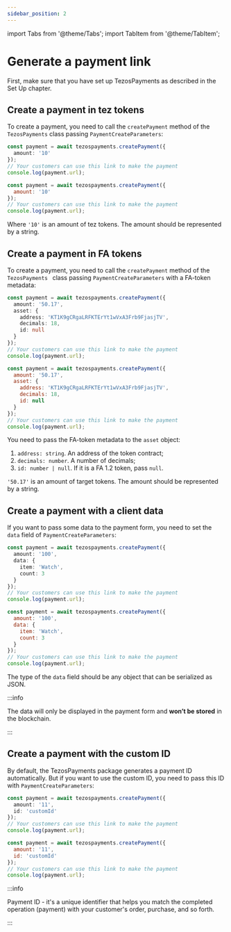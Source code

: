 ```yaml
---
sidebar_position: 2
---
```

import Tabs from '@theme/Tabs';
import TabItem from '@theme/TabItem';

# Generate a payment link
First, make sure that you have set up TezosPayments as described in the Set Up chapter.

## Create a payment in tez tokens
To create a payment, you need to call the `createPayment` method of the `TezosPayments` class passing `PaymentCreateParameters`:

<Tabs>
<TabItem value="typescript" label="TypeScript">

```ts
const payment = await tezospayments.createPayment({
  amount: '10'
});
// Your customers can use this link to make the payment
console.log(payment.url);
```

</TabItem>

<TabItem value="javascript" label="JavaScript">

```js
const payment = await tezospayments.createPayment({
  amount: '10'
});
// Your customers can use this link to make the payment
console.log(payment.url);
```

</TabItem>
</Tabs>

Where `'10'` is an amount of tez tokens. The amount should be represented by a string.

## Create a payment in FA tokens
To create a payment, you need to call the `createPayment` method of the `TezosPayments ` class passing `PaymentCreateParameters` with a FA-token metadata:

<Tabs>
<TabItem value="typescript" label="TypeScript">

```ts {3-7}
const payment = await tezospayments.createPayment({
  amount: '50.17',
  asset: {
    address: 'KT1K9gCRgaLRFKTErYt1wVxA3Frb9FjasjTV',
    decimals: 18,
    id: null
  }
});
// Your customers can use this link to make the payment
console.log(payment.url);
```

</TabItem>

<TabItem value="javascript" label="JavaScript">

```js {3-7}
const payment = await tezospayments.createPayment({
  amount: '50.17',
  asset: {
    address: 'KT1K9gCRgaLRFKTErYt1wVxA3Frb9FjasjTV',
    decimals: 18,
    id: null
  }
});
// Your customers can use this link to make the payment
console.log(payment.url);
```

</TabItem>
</Tabs>

You need to pass the FA-token metadata to the `asset` object:
1. `address: string`. An address of the token contract;
2. `decimals: number`. A number of decimals;
3. `id: number | null`. If it is a FA 1.2 token, pass `null`.

`'50.17'` is an amount of target tokens. The amount should be represented by a string.

## Create a payment with a client data
If you want to pass some data to the payment form, you need to set the `data` field of `PaymentCreateParameters`:

<Tabs>
<TabItem value="typescript" label="TypeScript">

```ts {3-6}
const payment = await tezospayments.createPayment({
  amount: '100',
  data: {
    item: 'Watch',
    count: 3
  }
});
// Your customers can use this link to make the payment
console.log(payment.url);
```

</TabItem>

<TabItem value="javascript" label="JavaScript">

```js {3-6}
const payment = await tezospayments.createPayment({
  amount: '100',
  data: {
    item: 'Watch',
    count: 3
  }
});
// Your customers can use this link to make the payment
console.log(payment.url);
```

</TabItem>
</Tabs>

The type of the `data` field should be any object that can be serialized as JSON.

:::info

The data will only be displayed in the payment form and **won’t be stored** in the blockchain.

:::

## Create a payment with the custom ID
By default, the TezosPayments package generates a payment ID automatically. But if you want to use the custom ID, you need to pass this ID with `PaymentCreateParameters`:

<Tabs>
<TabItem value="typescript" label="TypeScript">

```ts  {3}
const payment = await tezospayments.createPayment({
  amount: '11',
  id: 'customId'
});
// Your customers can use this link to make the payment
console.log(payment.url);
```

</TabItem>

<TabItem value="javascript" label="JavaScript">

```js  {3}
const payment = await tezospayments.createPayment({
  amount: '11',
  id: 'customId'
});
// Your customers can use this link to make the payment
console.log(payment.url);
```

</TabItem>
</Tabs>

:::info

Payment ID - it's a unique identifier that helps you match the completed operation (payment) with your customer's order, purchase, and so forth.

:::
